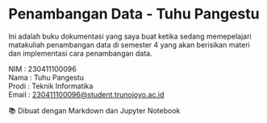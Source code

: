 # Penambangan Data - Tuhu Pangestu

Ini adalah buku dokumentasi yang saya buat ketika sedang memepelajari matakuliah penambangan data di semester 4 yang akan berisikan materi dan implementasi cara penambangan data. 

NIM : 230411100096  
Nama : Tuhu Pangestu  
Prodi : Teknik Informatika  
Email : 230411100096@student.trunojoyo.ac.id

📚 Dibuat dengan Markdown dan Jupyter Notebook
